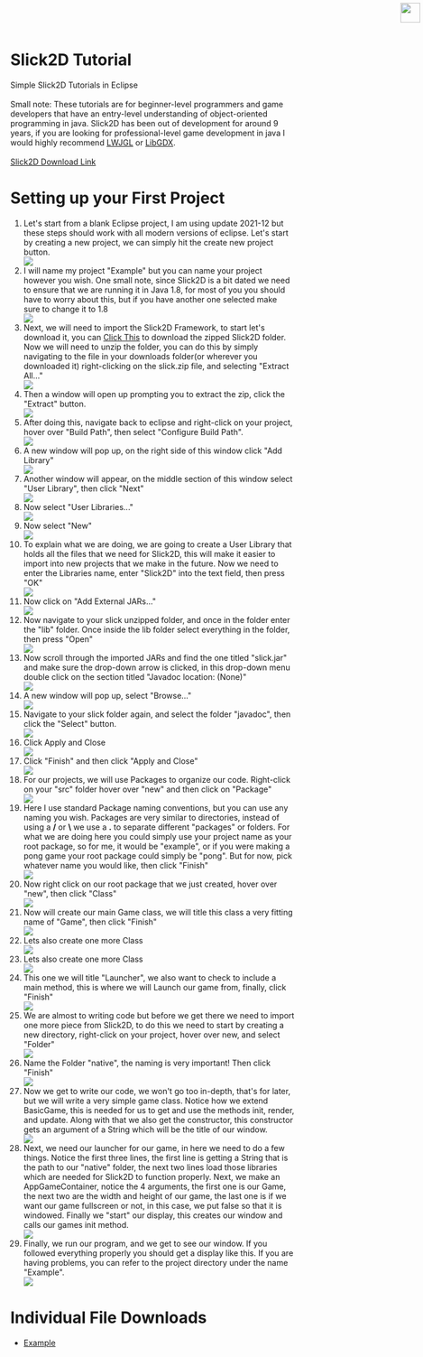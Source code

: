 <head>
    <style>
        #menu-options{
            /* background-color: darkgray; */
            position: fixed;
            top: 0px;
            right: 40px;
            width:200px;
            height: calc(35 * 3)px;
            display: none;
        }
        #menu-icon{
            width: 35px;
            position: fixed;
            top: 5px;
            right: 5px;
        }
        #menu-icon:hover+#menu-options,#menu-icon:hover+#menu-options:hover{
            display: block;
        }
        #menu-options:hover{
            display: block;
        }
        .menu-button{
            background-color: black;
            color: lightgray;
            text-align: center;
            border-width: 3px;
            border-style: solid;
            border-color: lightgray;
            border-radius: 8px;
            margin: 0;
            margin-bottom: 1px;
            min-height: 35px;
            user-select: none; /* supported by Chrome and Opera */
            -webkit-user-select: none; /* Safari */
            -khtml-user-select: none; /* Konqueror HTML */
            -moz-user-select: none; /* Firefox */
            -ms-user-select: none;
        }
        .menu-button:hover{
            border-color: gray;
        }
        .menu-button:active{
            border-color: darkgray;
        }
    </style>
</head>
<body>
    <img id="menu-icon" src="https://icon-library.com/images/three-line-menu-icon/three-line-menu-icon-1.jpg">
    <div id="menu-options">
        <a href="#description" style="text-decoration: none;"><div class="menu-button">Description</div></a>
        <a href="#setup" style="text-decoration: none;"><div class="menu-button">First Time Setup</div></a>
        <a href="#individual-downloads" style="text-decoration: none;"><div class="menu-button">Individual Downloads</div></a>
    </div>
    <div id="description">
        <h1>Slick2D Tutorial</h1>
        <p>Simple Slick2D Tutorials in Eclipse<br><br>
        Small note: These tutorials are for beginner-level programmers and game developers that have an entry-level understanding of object-oriented programming in java. Slick2D has been out of development for around 9 years, if you are looking for professional-level game development in java I would highly recommend <a href="https://www.lwjgl.org/" target="_blank">LWJGL</a> or <a href="https://libgdx.com/" target="_blank">LibGDX</a>.<br><br>
        <a href="https://slick.ninjacave.com/" target="_blank">Slick2D Download Link</a></p>
    </div>
    <div id="setup">
        <h1>Setting up your First Project</h1>
        <ol>
            <li>Let's start from a blank Eclipse project, I am using update 2021-12 but these steps should work with all modern versions of eclipse. Let's start by creating a new project, we can simply hit the create new project button.</li>
            <img src="images/step00.png" style="max-width: 650px;">
            <li>I will name my project "Example" but you can name your project however you wish. One small note, since Slick2D is a bit dated we need to ensure that we are running it in Java 1.8, for most of you you should have to worry about this, but if you have another one selected make sure to change it to 1.8</li>
            <img src="images/step01.png" style="max-width: 650px;">
            <li>Next, we will need to import the Slick2D Framework, to start let's download it, you can <a href="https://slick.ninjacave.com/slick.zip">Click This</a> to download the zipped Slick2D folder. Now we will need to unzip the folder, you can do this by simply navigating to the file in your downloads folder(or wherever you downloaded it) right-clicking on the slick.zip file, and selecting "Extract All..."</li>
            <img src="images/step02.png" style="max-width: 650px;">
            <li>Then a window will open up prompting you to extract the zip, click the "Extract" button.</li>
            <img src="images/step03.png" style="max-width: 650px;">
            <li>After doing this, navigate back to eclipse and right-click on your project, hover over "Build Path", then select "Configure Build Path".</li>
            <img src="images/step04.png" style="max-width: 650px;">
            <li>A new window will pop up, on the right side of this window click "Add Library"</li>
            <img src="images/step05.png" style="max-width: 650px;">
            <li>Another window will appear, on the middle section of this window select "User Library", then click "Next"</li>
            <img src="images/step06.png" style="max-width: 650px;">
            <li>Now select "User Libraries..."</li>
            <img src="images/step07.png" style="max-width: 650px;">
            <li>Now select "New"</li>
            <img src="images/step08.png" style="max-width: 650px;">
            <li>To explain what we are doing, we are going to create a User Library that holds all the files that we need for Slick2D, this will make it easier to import into new projects that we make in the future. Now we need to enter the Libraries name, enter "Slick2D" into the text field, then press "OK"</li>
            <img src="images/step09.png" style="max-width: 650px;">
            <li>Now click on "Add External JARs..."</li>
            <img src="images/step10.png" style="max-width: 650px;">
            <li>Now navigate to your slick unzipped folder, and once in the folder enter the "lib" folder. Once inside the lib folder select everything in the folder, then press "Open"</li>
            <img src="images/step11.png" style="max-width: 650px;">
            <li>Now scroll through the imported JARs and find the one titled "slick.jar" and make sure the drop-down arrow is clicked, in this drop-down menu double click on the section titled "Javadoc location: (None)"</li>
            <img src="images/step12.png" style="max-width: 650px;">
            <li>A new window will pop up, select "Browse..."</li>
            <img src="images/step13.png" style="max-width: 650px;">
            <li>Navigate to your slick folder again, and select the folder "javadoc", then click the "Select" button.</li>
            <img src="images/step14.png" style="max-width: 650px;">
            <li>Click Apply and Close</li>
            <img src="images/step15.png" style="max-width: 650px;">
            <li>Click "Finish" and then click "Apply and Close"</li>
            <img src="images/step16.png" style="max-width: 650px;">
            <li>For our projects, we will use Packages to organize our code. Right-click on your "src" folder hover over "new" and then click on "Package"</li>
            <img src="images/step17.png" style="max-width: 650px;">
            <li>Here I use standard Package naming conventions, but you can use any naming you wish. Packages are very similar to directories, instead of using a <b>/</b> or <b>\</b> we use a <b>.</b> to separate different "packages" or folders. For what we are doing here you could simply use your project name as your root package, so for me, it would be "example", or if you were making a pong game your root package could simply be "pong". But for now, pick whatever name you would like, then click "Finish"</li>
            <img src="images/step18.png" style="max-width: 650px;">
            <li>Now right click on our root package that we just created, hover over "new", then click "Class"</li>
            <img src="images/step19.png" style="max-width: 650px;">
            <li>Now will create our main Game class, we will title this class a very fitting name of "Game", then click "Finish"</li>
            <img src="images/step20.png" style="max-width: 650px;">
            <li>Lets also create one more Class</li>
            <img src="images/step21.png" style="max-width: 650px;">
            <li>Lets also create one more Class</li>
            <img src="images/step21.png" style="max-width: 650px;">
            <li>This one we will title "Launcher", we also want to check to include a main method, this is where we will Launch our game from, finally, click "Finish"</li>
            <img src="images/step22.png" style="max-width: 650px;">
            <li>We are almost to writing code but before we get there we need to import one more piece from Slick2D, to do this we need to start by creating a new directory, right-click on your project, hover over new, and select "Folder"</li>
            <img src="images/step23.png" style="max-width: 650px;">
            <li>Name the Folder "native", the naming is very important! Then click "Finish"</li>
            <img src="images/step24.png" style="max-width: 650px;">
            <li>Now we get to write our code, we won't go too in-depth, that's for later, but we will write a very simple game class. Notice how we extend BasicGame, this is needed for us to get and use the methods init, render, and update. Along with that we also get the constructor, this constructor gets an argument of a String which will be the title of our window.</li>
            <img src="images/step25.png" style="max-width: 650px;">
            <li>Next, we need our launcher for our game, in here we need to do a few things. Notice the first three lines, the first line is getting a String that is the path to our "native" folder, the next two lines load those libraries which are needed for Slick2D to function properly. Next, we make an AppGameContainer, notice the 4 arguments, the first one is our Game, the next two are the width and height of our game, the last one is if we want our game fullscreen or not, in this case, we put false so that it is windowed. Finally we "start" our display, this creates our window and calls our games init method.</li>
            <img src="images/step26.png" style="max-width: 650px;">
            <li>Finally, we run our program, and we get to see our window. If you followed everything properly you should get a display like this. If you are having problems, you can refer to the project directory under the name "Example".</li>
            <img src="images/step27.png" style="max-width: 650px;">
        </ol>
    </div>
    <div id="individual-downloads">
        <h1>Individual File Downloads</h1>
        <ul>
            <li><a href="https://kinolien.github.io/gitzip/?download=/JacksonBrienen/Slick2DTutorial/tree/main/Example/" target="_self">Example</a></li>
        </ul>
    </div>
</body>